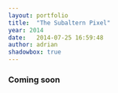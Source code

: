 ```yaml
---
layout: portfolio
title:  "The Subaltern Pixel"
year: 2014
date:   2014-07-25 16:59:48
author: adrian
shadowbox: true
---
```


### Coming soon
